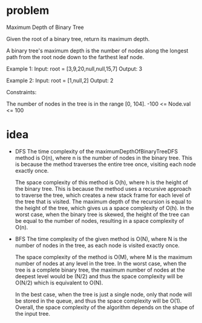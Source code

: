 # problem

Maximum Depth of Binary Tree

Given the root of a binary tree, return its maximum depth.

A binary tree's maximum depth is the number of nodes along the longest path from the root node down to the farthest leaf node.



Example 1:
Input: root = [3,9,20,null,null,15,7]
Output: 3

Example 2:
Input: root = [1,null,2]
Output: 2


Constraints:

The number of nodes in the tree is in the range [0, 104].
-100 <= Node.val <= 100

# idea
- DFS
  The time complexity of the maximumDepthOfBinaryTreeDFS method is O(n),
  where n is the number of nodes in the binary tree. 
  This is because the method traverses the entire tree once, 
  visiting each node exactly once.

  The space complexity of this method is O(h),
  where h is the height of the binary tree. 
  This is because the method uses a recursive approach to traverse the tree,
  which creates a new stack frame for each level of the tree that is visited. 
  The maximum depth of the recursion is equal to the height of the tree, 
  which gives us a space complexity of O(h).
  In the worst case, when the binary tree is skewed, 
  the height of the tree can be equal to the number of nodes, 
  resulting in a space complexity of O(n).

- BFS
  The time complexity of the given method is O(N), where N is the number of nodes in the tree, as each node is visited exactly once.

  The space complexity of the method is O(M), where M is the maximum number of nodes at any level in the tree. In the worst case, when the tree is a complete binary tree, the maximum number of nodes at the deepest level would be (N/2) and thus the space complexity will be O(N/2) which is equivalent to O(N).

  In the best case, when the tree is just a single node, only that node will be stored in the queue, and thus the space complexity will be O(1). Overall, the space complexity of the algorithm depends on the shape of the input tree.